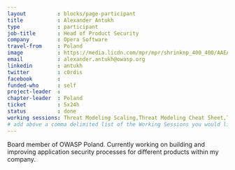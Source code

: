 ```yaml
---
layout          : blocks/page-participant
title           : Alexander Antukh
type            : participant
job-title       : Head of Product Security
company         : Opera Software
travel-from     : Poland
image           : https://media.licdn.com/mpr/mpr/shrinknp_400_400/AAEAAQAAAAAAAAgrAAAAJGRlNDgwNTI5LWZiNTQtNGNmNy05NWYyLTcxOGM2ODhhODZjZQ.jpg
email           : alexander.antukh@owasp.org
linkedin        : antukh
twitter         : c0rdis
facebook        :
funded-who      : self
project-leader  :
chapter-leader  : Poland
ticket          : 5x24h
status          : done
working sessions: Threat Modeling Scaling,Threat Modeling Cheat Sheet,Threat Modeling Templates,Threat Modeling Where do I Start?,Agile Practices for Security Teams,Define Agile Security Practices,Security Champions,Security Guild vs Security Champions,Using Security Risks to Measure Agile Practices,Securing GitHub Integrations,Securing Legacy Applications,Security Guidance and Feedback in IDE,AppSec Review and Pentest Playbook,Bug Bounty Playbook,Create Jira Workflows for Security Playbooks,Playbooks Common Format,Playbooks vs Handbooks,Security Monitoring Playbooks,Security Playbooks Diagrams,Creating AppSec Teams,Creating AppSec Talent (next 100k professionals),Security Book Club,Teaching Attacker perspective to Developers,Mobile Security Testing Guide (MSTG),Application Security Guide for CISO,CISO Round table,SAMM Metrics for Enterprise
# add above a comma delimited list of the Working Sessions you would like to attend (use the session's title)
---
```


Board member of OWASP Poland. Currently working on building and improving application security processes for different products within my company. 
